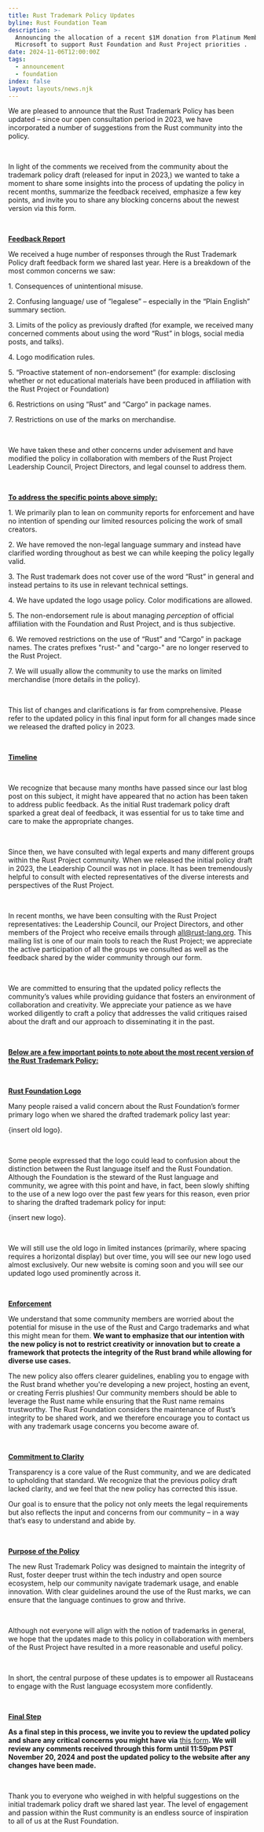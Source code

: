 ```yaml
---
title: Rust Trademark Policy Updates
byline: Rust Foundation Team
description: >-
  Announcing the allocation of a recent $1M donation from Platinum Member
  Microsoft to support Rust Foundation and Rust Project priorities . 
date: 2024-11-06T12:00:00Z
tags:
  - announcement
  - foundation
index: false
layout: layouts/news.njk
---
```

We are pleased to announce that the Rust Trademark Policy has been updated – since our open consultation period in 2023, we have incorporated a number of suggestions from the Rust community into the policy.

&nbsp;

In light of the comments we received from the community about the trademark policy draft (released for input in 2023,) we wanted to take a moment to share some insights into the process of updating the policy in recent months, summarize the feedback received, emphasize a few key points, and invite you to share any blocking concerns about the newest version via this form.

&nbsp;

**<u>Feedback Report</u>**

We received a huge number of responses through the Rust Trademark Policy draft feedback form we shared last year. Here is a breakdown of the most common concerns we saw:

1\. Consequences of unintentional misuse.

2\. Confusing language/ use of ”legalese” – especially in the “Plain English” summary section.

3\. Limits of the policy as previously drafted (for example, we received many concerned comments about using the word “Rust” in blogs, social media posts, and talks).

4\. Logo modification rules.

5\. “Proactive statement of non-endorsement” (for example: disclosing whether or not educational materials have been produced in affiliation with the Rust Project or Foundation)

6\. Restrictions on using “Rust” and “Cargo” in package names.

7\. Restrictions on use of the marks on merchandise.

&nbsp;

We have taken these and other concerns under advisement and have modified the policy in collaboration with members of the Rust Project Leadership Council, Project Directors, and legal counsel to address them.

&nbsp;

**<u>To address the specific points above simply:</u>**

1\. We primarily plan to lean on community reports for enforcement and have no intention of spending our limited resources policing the work of small creators.

2\. We have removed the non-legal language summary and instead have clarified wording throughout as best we can while keeping the policy legally valid.

3\. The Rust trademark does not cover use of the word “Rust” in general and instead pertains to its use in relevant technical settings.

4\. We have updated the logo usage policy. Color modifications are allowed.

5\. The non-endorsement rule is about managing *perception* of official affiliation with the Foundation and Rust Project, and is thus subjective.

6\. We removed restrictions on the use of “Rust” and “Cargo” in package names. The crates prefixes "rust-" and "cargo-" are no longer reserved to the Rust Project.

7\. We will usually allow the community to use the marks on limited merchandise (more details in the policy).

&nbsp;

This list of changes and clarifications is far from comprehensive. Please refer to the updated policy in this final input form for all changes made since we released the drafted policy in 2023.

&nbsp;

**<u>Timeline</u>**

&nbsp;

We recognize that because many months have passed since our last blog post on this subject, it might have appeared that no action has been taken to address public feedback. As the initial Rust trademark policy draft sparked a great deal of feedback, it was essential for us to take time and care to make the appropriate changes.

&nbsp;

Since then, we have consulted with legal experts and many different groups within the Rust Project community. When we released the initial policy draft in 2023, the Leadership Council was not in place. It has been tremendously helpful to consult with elected representatives of the diverse interests and perspectives of the Rust Project.

&nbsp;

In recent months, we have been consulting with the Rust Project representatives: the Leadership Council, our Project Directors, and other members of the Project who receive emails through [all@rust-lang.org](mailto:all@rust-lang.org). This mailing list is one of our main tools to reach the Rust Project; we appreciate the active participation of all the groups we consulted as well as the feedback shared by the wider community through our form.

&nbsp;

We are committed to ensuring that the updated policy reflects the community’s values while providing guidance that fosters an environment of collaboration and creativity. We appreciate your patience as we have worked diligently to craft a policy that addresses the valid critiques raised about the draft and our approach to disseminating it in the past.

&nbsp;

**<u>Below are a few important points to note about the most recent version of the Rust Trademark Policy:</u>**

&nbsp;

**<u>Rust Foundation Logo</u>**

Many people raised a valid concern about the Rust Foundation’s former primary logo when we shared the drafted trademark policy last year:

\{insert old logo\}.

&nbsp;

Some people expressed that the logo could lead to confusion about the distinction between the Rust language itself and the Rust Foundation. Although the Foundation is the steward of the Rust language and community, we agree with this point and have, in fact, been slowly shifting to the use of a new logo over the past few years for this reason, even prior to sharing the drafted trademark policy for input:

\{insert new logo\}.

&nbsp;

We will still use the old logo in limited instances (primarily, where spacing requires a horizontal display) but over time, you will see our new logo used almost exclusively. Our new website is coming soon and you will see our updated logo used prominently across it.

&nbsp;

**<u>Enforcement</u>**

We understand that some community members are worried about the potential for misuse in the use of the Rust and Cargo trademarks and what this might mean for them. **We want to emphasize that our intention with the new policy is not to restrict creativity or innovation but to create a framework that protects the integrity of the Rust brand while allowing for diverse use cases.**

The new policy also offers clearer guidelines, enabling you to engage with the Rust brand whether you're developing a new project, hosting an event, or creating Ferris plushies! Our community members should be able to leverage the Rust name while ensuring that the Rust name remains trustworthy. The Rust Foundation considers the maintenance of Rust’s integrity to be shared work, and we therefore encourage you to contact us with any trademark usage concerns you become aware of.

&nbsp;

**<u>Commitment to Clarity</u>**

Transparency is a core value of the Rust community, and we are dedicated to upholding that standard. We recognize that the previous policy draft lacked clarity, and we feel that the new policy has corrected this issue.

Our goal is to ensure that the policy not only meets the legal requirements but also reflects the input and concerns from our community – in a way that’s easy to understand and abide by.

&nbsp;

**<u>Purpose of the Policy</u>**

The new Rust Trademark Policy was designed to maintain the integrity of Rust, foster deeper trust within the tech industry and open source ecosystem, help our community navigate trademark usage, and enable innovation. With clear guidelines around the use of the Rust marks, we can ensure that the language continues to grow and thrive.

&nbsp;

Although not everyone will align with the notion of trademarks in general, we hope that the updates made to this policy in collaboration with members of the Rust Project have resulted in a more reasonable and useful policy.

&nbsp;

In short, the central purpose of these updates is to empower all Rustaceans to engage with the Rust language ecosystem more confidently.

&nbsp;

**<u>Final Step</u>**

**As a final step in this process, we invite you to review the updated policy and share any critical concerns you might have via** [this form](https://docs.google.com/forms/d/e/1FAIpQLSeU1Ocopa0v9UZn_ZSTkKQM7gqZIrt63lCFz-xtogcFHMtkAg/viewform?usp=sf_link)**. We will review any comments received through this form until 11:59pm PST November 20, 2024 and post the updated policy to the website after any changes have been made.**

&nbsp;

Thank you to everyone who weighed in with helpful suggestions on the initial trademark policy draft we shared last year. The level of engagement and passion within the Rust community is an endless source of inspiration to all of us at the Rust Foundation.

&nbsp;